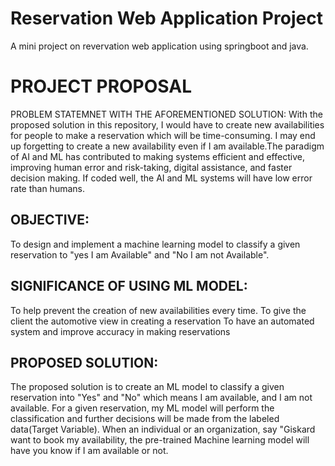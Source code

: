 # Reservation Web Application Project
A mini project on revervation web application using springboot and java.

# PROJECT PROPOSAL
PROBLEM STATEMNET WITH THE AFOREMENTIONED SOLUTION:
With the proposed solution in this repository, I would have to create new availabilities for people to make a reservation which will be time-consuming. 
I may end up forgetting to create a new availability even if I am available.The paradigm of AI and ML has contributed to making systems efficient and effective, improving human error and risk-taking, digital assistance, and faster decision making. If coded well, the AI and ML systems will have low error rate than humans.

## OBJECTIVE:
To design and implement a machine learning model to classify a given reservation to "yes I am Available" and "No I am not Available".

## SIGNIFICANCE OF USING ML MODEL:
To help prevent the creation of new availabilities every time.
To give the client the automotive view in creating a reservation
To have an automated system and improve accuracy in making reservations

## PROPOSED SOLUTION:
The proposed solution is to create an ML model to classify a given reservation into "Yes"  and "No" which means I am available, and I am not available. For a given reservation, my ML model will perform the classification and further decisions will be made from the labeled data(Target Variable).
When an individual or an organization, say "Giskard want to book my availability, the pre-trained Machine learning model will have you know if I am available or not.
